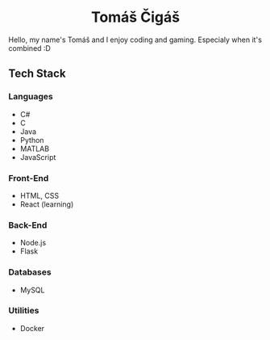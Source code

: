 <h1 align="center">Tomáš Čigáš</h1>

Hello, my name's Tomáš and I enjoy coding and gaming. Especialy when it's combined :D

## Tech Stack

### Languages
- C#
- C
- Java
- Python
- MATLAB
- JavaScript

### Front-End
- HTML, CSS
- React (learning)

### Back-End
- Node.js
- Flask

### Databases
- MySQL

### Utilities
- Docker